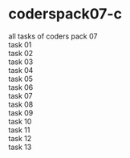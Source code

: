 # coderspack07-c
all tasks of coders pack 07
<br>
task 01 <br>
task 02 <br>
task 03 <br>
task 04 <br>
task 05 <br>
task 06 <br>
task 07 <br>
task 08 <br>
task 09 <br>
task 10 <br>
task 11 <br>
task 12 <br>
task 13 <br>
